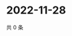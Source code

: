 # 2022-11-28

共 0 条

<!-- BEGIN WEIBO -->
<!-- 最后更新时间 Mon Nov 28 2022 10:55:26 GMT+0800 (China Standard Time) -->

<!-- END WEIBO -->

